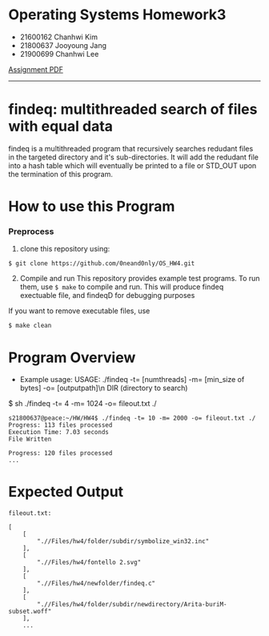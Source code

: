 # Operating Systems Homework3

* 21600162 Chanhwi Kim
* 21800637 Jooyoung Jang
* 21900699 Chanhwi Lee

[Assignment PDF](https://github.com/hongshin/OperatingSystem/blob/master/assignments/homework3.pdf)

---

# findeq: multithreaded search of files with equal data
 

findeq is a multithreaded program that recursively searches redudant files in the targeted directory and it's sub-directories. It will add the redudant file into a hash table which will eventually be printed to a file or STD_OUT upon the termination of this program.

# How to use this Program

### Preprocess

1. clone this repository using:

```
$ git clone https://github.com/0neand0nly/OS_HW4.git
```

2. Compile and run
   This repository provides example test programs. To run them, use ``$ make`` to compile and run. This will produce findeq exectuable file, and findeqD for debugging purposes

If you want to remove executable files, use
```
$ make clean
```

# Program Overview


* Example usage: USAGE: ./findeq -t= [numthreads] -m= [min_size of bytes] -o= [outputpath]\n DIR (directory to search)
  
$ sh ./findeq -t= 4 -m= 1024 -o= fileout.txt ./



```
s21800637@peace:~/HW/HW4$ ./findeq -t= 10 -m= 2000 -o= fileout.txt ./
Progress: 113 files processed
Execution Time: 7.03 seconds
File Written

Progress: 120 files processed
...
```

# Expected Output
```
fileout.txt:

[
	[
		".//Files/hw4/folder/subdir/symbolize_win32.inc"
	],
	[
		".//Files/hw4/fontello 2.svg"
	],
	[
		".//Files/hw4/newfolder/findeq.c"
	],
	[
		".//Files/hw4/folder/subdir/newdirectory/Arita-buriM-subset.woff"
	],
    ...

```


